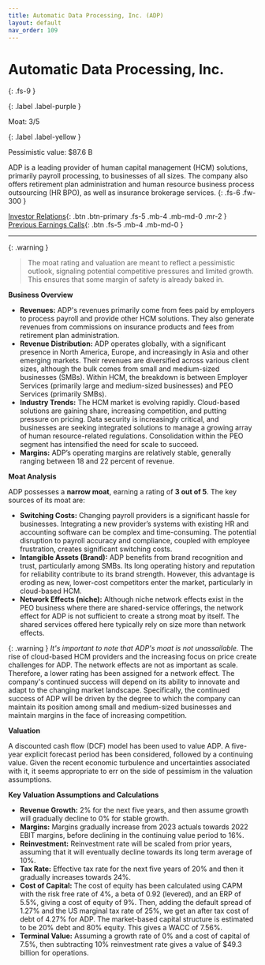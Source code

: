 ```yaml
---
title: Automatic Data Processing, Inc. (ADP)
layout: default
nav_order: 109
---
```


# Automatic Data Processing, Inc.
{: .fs-9 }

{: .label .label-purple }

Moat: 3/5

{: .label .label-yellow }

Pessimistic value: $87.6 B

ADP is a leading provider of human capital management (HCM) solutions, primarily payroll processing, to businesses of all sizes.  The company also offers retirement plan administration and human resource business process outsourcing (HR BPO), as well as insurance brokerage services.
{: .fs-6 .fw-300 }

[Investor Relations](https://www.google.com/search?q=ADP+investor+relations){: .btn .btn-primary .fs-5 .mb-4 .mb-md-0 .mr-2 }
[Previous Earnings Calls](https://discountingcashflows.com/company/ADP/transcripts/){: .btn .fs-5 .mb-4 .mb-md-0 }

---

{: .warning } 
>The moat rating and valuation are meant to reflect a pessimistic outlook, signaling potential competitive pressures and limited growth. This ensures that some margin of safety is already baked in.


**Business Overview**

* **Revenues:** ADP's revenues primarily come from fees paid by employers to process payroll and provide other HCM solutions.  They also generate revenues from commissions on insurance products and fees from retirement plan administration.
* **Revenue Distribution:** ADP operates globally, with a significant presence in North America, Europe, and increasingly in Asia and other emerging markets.  Their revenues are diversified across various client sizes, although the bulk comes from small and medium-sized businesses (SMBs).  Within HCM, the breakdown is between Employer Services (primarily large and medium-sized businesses) and PEO Services (primarily SMBs).  
* **Industry Trends:** The HCM market is evolving rapidly.  Cloud-based solutions are gaining share, increasing competition, and putting pressure on pricing.  Data security is increasingly critical, and businesses are seeking integrated solutions to manage a growing array of human resource-related regulations. Consolidation within the PEO segment has intensified the need for scale to succeed.
* **Margins:** ADP’s operating margins are relatively stable, generally ranging between 18 and 22 percent of revenue.


**Moat Analysis**

ADP possesses a **narrow moat**, earning a rating of **3 out of 5**. The key sources of its moat are:

* **Switching Costs:** Changing payroll providers is a significant hassle for businesses.  Integrating a new provider’s systems with existing HR and accounting software can be complex and time-consuming.  The potential disruption to payroll accuracy and compliance, coupled with employee frustration, creates significant switching costs.
* **Intangible Assets (Brand):** ADP benefits from brand recognition and trust, particularly among SMBs.  Its long operating history and reputation for reliability contribute to its brand strength.  However, this advantage is eroding as new, lower-cost competitors enter the market, particularly in cloud-based HCM.
* **Network Effects (niche):**  Although niche network effects exist in the PEO business where there are shared-service offerings, the network effect for ADP is not sufficient to create a strong moat by itself. The shared services offered here typically rely on size more than network effects.

{: .warning }
*It's important to note that ADP's moat is not unassailable.* The rise of cloud-based HCM providers and the increasing focus on price create challenges for ADP. The network effects are not as important as scale. Therefore, a lower rating has been assigned for a network effect. The company's continued success will depend on its ability to innovate and adapt to the changing market landscape.  Specifically, the continued success of ADP will be driven by the degree to which the company can maintain its position among small and medium-sized businesses and maintain margins in the face of increasing competition.


**Valuation**

A discounted cash flow (DCF) model has been used to value ADP.  A five-year explicit forecast period has been considered, followed by a continuing value.  Given the recent economic turbulence and uncertainties associated with it, it seems appropriate to err on the side of pessimism in the valuation assumptions.

**Key Valuation Assumptions and Calculations**

* **Revenue Growth:**  2% for the next five years, and then assume growth will gradually decline to 0% for stable growth.
* **Margins:**  Margins gradually increase from 2023 actuals towards 2022 EBIT margins, before declining in the continuing value period to 16%.
* **Reinvestment:**  Reinvestment rate will be scaled from prior years, assuming that it will eventually decline towards its long term average of 10%.
* **Tax Rate:** Effective tax rate for the next five years of 20% and then it gradually increases towards 24%.
* **Cost of Capital:**  The cost of equity has been calculated using CAPM with the risk free rate of 4%, a beta of 0.92 (levered), and an ERP of 5.5%, giving a cost of equity of 9%. Then, adding the default spread of 1.27% and the US marginal tax rate of 25%, we get an after tax cost of debt of 4.27% for ADP. The market-based capital structure is estimated to be 20% debt and 80% equity. This gives a WACC of 7.56%.
* **Terminal Value:** Assuming a growth rate of 0% and a cost of capital of 7.5%, then subtracting 10% reinvestment rate gives a value of $49.3 billion for operations.

